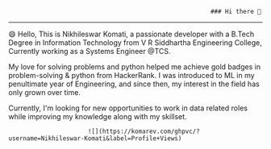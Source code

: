                                                             ### Hi there 👋
---------------------------------------------------------------------------------------------------------------------------------------------------------------------------
😄 Hello, This is Nikhileswar Komati, a passionate developer with a B.Tech Degree in Information Technology from V R Siddhartha Engineering College, Currently working as a Systems Engineer @TCS.

My love for solving problems and python helped me achieve gold badges in problem-solving & python from HackerRank. I was introduced to ML in my penultimate year of Engineering, and since then, my interest in the field has only grown over time.

Currently, I'm looking for new opportunities to work in data related roles while improving my knowledge along with my skillset.

                          ![](https://komarev.com/ghpvc/?username=Nikhileswar-Komati&label=Profile+Views)
